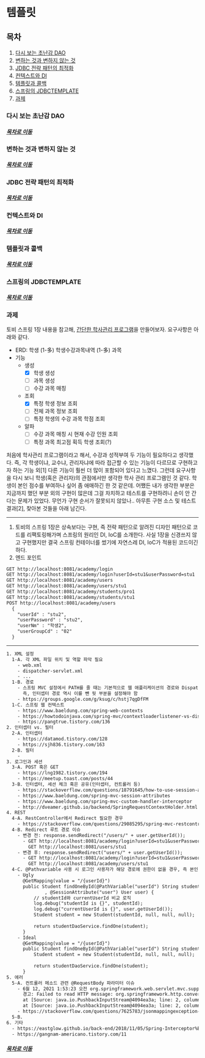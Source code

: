 템플릿
=====
## 목차
1. [다시 보는 초난감 DAO](#다시-보는-초난감-DAO)
2. [변하는 것과 변하지 않는 것](#변하는-것과-변하지-않는-것)
3. [JDBC 전략 패턴의 최적화](#JDBC-전략-패턴의-최적화)
4. [컨텍스트와 DI](#컨텍스트와-DI)
5. [템플릿과 콜백](#템플릿과-콜백)
6. [스프링의 JDBCTEMPLATE](#스프링의-JDBCTEMPLATE)
7. [과제](#과제)

### 다시 보는 초난감 DAO



##### [목차로 이동](#목차)

### 변하는 것과 변하지 않는 것



##### [목차로 이동](#목차)

### JDBC 전략 패턴의 최적화



##### [목차로 이동](#목차)

### 컨텍스트와 DI



##### [목차로 이동](#목차)

### 템플릿과 콜백



##### [목차로 이동](#목차)

### 스프링의 JDBCTEMPLATE



##### [목차로 이동](#목차)

### 과제
토비 스프링 1장 내용을 참고해, [간단한 학사관리 프로그램](https://www.notion.so/1-facd22e7b04140ab81dcfc8405428fe3)을 만들어보자. 요구사항은 아래와 같다.

* ERD: 학생 (1-多) 학생수강과목내역 (1-多) 과목
* 기능
	* 생성
		- [x] 학생 생성
		- [ ] 과목 생성
		- [ ] 수강 과목 매칭
	* 조회
		- [x] 특정 학생 정보 조회
		- [ ] 전체 과목 정보 조회
		- [ ] 특정 학생의 수강 과목 학점 조회
	* 알파
		- [ ] 수강 과목 매칭 시 현재 수강 인원 조회
		- [ ] 특정 과목 최고점 획득 학생 조회(?)

처음에 학사관리 프로그램이라고 해서, 수강과 성적부여 두 기능이 필요하다고 생각했다. 즉, 각 학생이냐, 교수냐, 관리자냐에 따라 접근할 수 있는 기능이 다르므로 구현하고자 하는 기능 외[1] 다른 기능이 훨씬 더 많이 포함되어 있다고 느꼈다. 그런데 요구사항을 다시 보니 학생(혹은 관리자)의 관점에서만 생각한 학사 관리 프로그램인 것 같다. 학생이 본인 점수를 부여하나 싶어 좀 애매하긴 한 것 같은데. 어쨌든 내가 생각한 부분은 지금까지 했던 부분 외의 구현이 많은데 그걸 차치하고 테스트를 구현하려니 손이 안 간다는 문제가 있었다. 무언가 구현 순서가 잘못되지 않았나.. 아무튼 구현 소스 및 테스트 결과[2], 찾아본 것들을 아래 남긴다.

- - -
1. 토비의 스프링 1장은 상속보다는 구현, 즉 전략 패턴으로 알려진 디자인 패턴으로 코드를 리팩토링해가며 스프링의 원리인 DI, IoC를 소개한다. 사실 1장을 신경쓰지 않고 구현했지만 결국 스프링 컨테이너를 썼기에 자연스레 DI, IoC가 적용된 코드이긴 하다.
2. 엔드 포인트
```txt
GET http://localhost:8081/academy/login
GET http://localhost:8081/academy/login?userId=stu1&userPassword=stu1
GET http://localhost:8081/academy/users
GET http://localhost:8081/academy/users/stu1
GET http://localhost:8081/academy/students/pro1
GET http://localhost:8081/academy/students/stu1
POST http://localhost:8081/academy/users
  {
    "userId" : "stu2",
    "userPassword" : "stu2",
    "userNm" : "학생2",
    "userGroupCd" : "02"
  }
```

- - -
```txt
1. XML 설정
  1-A. 각 XML 파일 위치 및 역할 파악 필요
    - web.xml
    - dispatcher-servlet.xml
    - ...
  1-B. 경로
    - 스프링 MVC 설정에서 PATH를 줄 때는 기본적으로 웹 애플리케이션의 경로와 DispatcherServlet의 매핑 경로를 빼야 함
      즉, 인터셉터 경로 역시 이를 뺀 뒷 부분을 설정해야 함
    - https://groups.google.com/g/ksug/c/hstj7qgDfFM
  1-C. 스프링 웹 컨텍스트
    - https://www.baeldung.com/spring-web-contexts
    - https://howtodoinjava.com/spring-mvc/contextloaderlistener-vs-dispatcherservlet/
    - https://pangtrue.tistory.com/136
2. 인터셉터 vs. 필터
  2-A. 인터셉터
    - https://datamod.tistory.com/128
    - https://sjh836.tistory.com/163
  2-B. 필터
    -
3. 로그인과 세션
  3-A. POST 혹은 GET
    - https://lng1982.tistory.com/194
    - https://meetup.toast.com/posts/44
  3-B. 인터셉터, 세션 체크 혹은 공유(인터셉터, 컨트롤러 등)
    - https://stackoverflow.com/questions/18791645/how-to-use-session-attributes-in-spring-mvc
    - https://www.baeldung.com/spring-mvc-session-attributes
    - https://www.baeldung.com/spring-mvc-custom-handler-interceptor
    - http://dveamer.github.io/backend/SpringRequestContextHolder.html
4. REST
  4-A. RestController에서 Redirect 필요한 경우
    - https://stackoverflow.com/questions/29085295/spring-mvc-restcontroller-and-redirect
  4-B. Redirect 루트 경로 이슈
    - 변경 전: response.sendRedirect("/users/" + user.getUserId());
      - GET http://localhost:8081/academy/login?userId=stu1&userPassword=stu1 302
        GET http://localhost:8081/users/stu1                                  404
    - 변경 후: response.sendRedirect("users/" + user.getUserId());
      - GET http://localhost:8081/academy/login?userId=stu1&userPassword=stu1 302
        GET http://localhost:8081/academy/users/stu1                          200
  4-C. @Pathvariable 사용 시 로그인 사용자가 해당 경로에 권한이 없을 경우, 즉 본인 조회만 가능한 경우
    - Ugly
      @GetMapping(value = "/{userId}")
      public Student findOneById(@PathVariable("userId") String studentId
              , @SessionAttribute("user") User user) {
          // studentId와 currentUserId 비교 로직
          log.debug("studentId is {}", studentId);
          log.debug("currentUserId is {}", user.getUserId());
          Student student = new Student(studentId, null, null, null);
		
          return studentDaoService.findOne(student);
      }
    - Ideal
      @GetMapping(value = "/{userId}")
      public Student findOneById(@PathVariable("userId") String studentId) {
          Student student = new Student(studentId, null, null, null);
		
          return studentDaoService.findOne(student);
      }
5. 에러
  5-A. 컨트롤러 메소드 관련 @RequestBody 파라미터 이슈
    - 6월 12, 2021 1:53:23 오전 org.springframework.web.servlet.mvc.support.DefaultHandlerExceptionResolver handleHttpMessageNotReadable
      경고: Failed to read HTTP message: org.springframework.http.converter.HttpMessageNotReadableException: Could not read document: No suitable constructor found for type [simple type, class academy.user.User]: can not instantiate from JSON object (missing default constructor or creator, or perhaps need to add/enable type information?)
      at [Source: java.io.PushbackInputStream@4094ea3a; line: 2, column: 5]; nested exception is com.fasterxml.jackson.databind.JsonMappingException: No suitable constructor found for type [simple type, class academy.user.User]: can not instantiate from JSON object (missing default constructor or creator, or perhaps need to add/enable type information?)
      at [Source: java.io.PushbackInputStream@4094ea3a; line: 2, column: 5]
    - https://stackoverflow.com/questions/7625783/jsonmappingexception-no-suitable-constructor-found-for-type-simple-type-class
  5-B.
6. 기타
  - https://eastglow.github.io/back-end/2018/11/05/Spring-Interceptor%EB%A5%BC-%EC%9D%B4%EC%9A%A9%ED%95%98%EC%97%AC-%EC%84%B8%EC%85%98-%EB%B0%8F-%EA%B6%8C%ED%95%9C-%EC%B2%B4%ED%81%AC-%ED%95%98%EA%B8%B0.html
  - https://gangnam-americano.tistory.com/11
```

##### [목차로 이동](#목차)